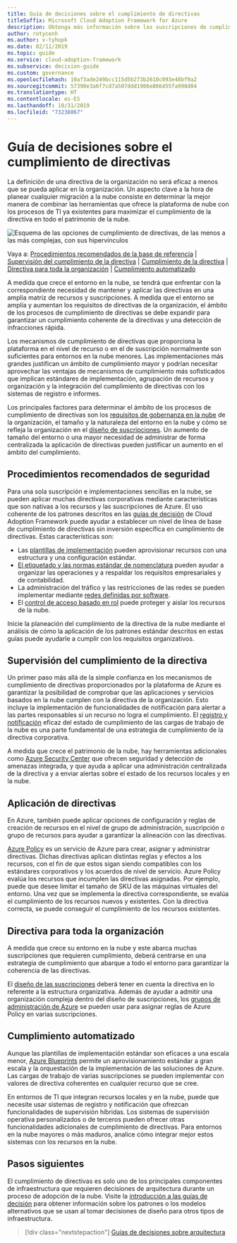 ```yaml
---
title: Guía de decisiones sobre el cumplimiento de directivas
titleSuffix: Microsoft Cloud Adoption Framework for Azure
description: Obtenga más información sobre las suscripciones de cumplimiento de directivas como prioridad de diseño principal en las migraciones de Azure.
author: rotycenh
ms.author: v-tyhopk
ms.date: 02/11/2019
ms.topic: guide
ms.service: cloud-adoption-framework
ms.subservice: decision-guide
ms.custom: governance
ms.openlocfilehash: 10af3ade249bcc115d5b273b2610c093e48bf9a2
ms.sourcegitcommit: 57390e3a6f7cd7a507ddd1906e866455fa998d84
ms.translationtype: HT
ms.contentlocale: es-ES
ms.lasthandoff: 10/31/2019
ms.locfileid: "73238867"
---
```

# <a name="policy-enforcement-decision-guide"></a>Guía de decisiones sobre el cumplimiento de directivas

La definición de una directiva de la organización no será eficaz a menos que se pueda aplicar en la organización. Un aspecto clave a la hora de planear cualquier migración a la nube consiste en determinar la mejor manera de combinar las herramientas que ofrece la plataforma de nube con los procesos de TI ya existentes para maximizar el cumplimiento de la directiva en todo el patrimonio de la nube.

![Esquema de las opciones de cumplimiento de directivas, de las menos a las más complejas, con sus hipervínculos](../../_images/decision-guides/decision-guide-policy-enforcement.png)

Vaya a: [Procedimientos recomendados de la base de referencia](#baseline-best-practices) | [Supervisión del cumplimiento de la directiva](#policy-compliance-monitoring) | [Cumplimiento de la directiva](#policy-enforcement) | [Directiva para toda la organización](#cross-organization-policy) | [Cumplimiento automatizado](#automated-enforcement)

A medida que crece el entorno en la nube, se tendrá que enfrentar con la correspondiente necesidad de mantener y aplicar las directivas en una amplia matriz de recursos y suscripciones. A medida que el entorno se amplía y aumentan los requisitos de directivas de la organización, el ámbito de los procesos de cumplimiento de directivas se debe expandir para garantizar un cumplimiento coherente de la directivas y una detección de infracciones rápida.

Los mecanismos de cumplimiento de directivas que proporciona la plataforma en el nivel de recurso o en el de suscripción normalmente son suficientes para entornos en la nube menores. Las implementaciones más grandes justifican un ámbito de cumplimiento mayor y podrían necesitar aprovechar las ventajas de mecanismos de cumplimiento más sofisticados que implican estándares de implementación, agrupación de recursos y organización y la integración del cumplimiento de directivas con los sistemas de registro e informes.

Los principales factores para determinar el ámbito de los procesos de cumplimiento de directivas son los [requisitos de gobernanza en la nube](../../govern/index.md) de la organización, el tamaño y la naturaleza del entorno en la nube y cómo se refleja la organización en el [diseño de suscripciones](../subscriptions/index.md). Un aumento de tamaño del entorno o una mayor necesidad de administrar de forma centralizada la aplicación de directivas pueden justificar un aumento en el ámbito del cumplimiento.

## <a name="baseline-best-practices"></a>Procedimientos recomendados de seguridad

Para una sola suscripción e implementaciones sencillas en la nube, se pueden aplicar muchas directivas corporativas mediante características que son nativas a los recursos y las suscripciones de Azure. El uso coherente de los patrones descritos en las [guías de decisión](../index.md) de Cloud Adoption Framework puede ayudar a establecer un nivel de línea de base de cumplimiento de directivas sin inversión específica en cumplimiento de directivas. Estas características son:

- Las [plantillas de implementación](../resource-consistency/index.md) pueden aprovisionar recursos con una estructura y una configuración estándar.
- [El etiquetado y las normas estándar de nomenclatura](../resource-tagging/index.md) pueden ayudar a organizar las operaciones y a respaldar los requisitos empresariales y de contabilidad.
- La administración del tráfico y las restricciones de las redes se pueden implementar mediante [redes definidas por software](../software-defined-network/index.md).
- El [control de acceso basado en rol](../identity/index.md) puede proteger y aislar los recursos de la nube.

Inicie la planeación del cumplimiento de la directiva de la nube mediante el análisis de cómo la aplicación de los patrones estándar descritos en estas guías puede ayudarle a cumplir con los requisitos organizativos.

## <a name="policy-compliance-monitoring"></a>Supervisión del cumplimiento de la directiva

Un primer paso más allá de la simple confianza en los mecanismos de cumplimiento de directivas proporcionados por la plataforma de Azure es garantizar la posibilidad de comprobar que las aplicaciones y servicios basados en la nube cumplen con la directiva de la organización. Esto incluye la implementación de funcionalidades de notificación para alertar a las partes responsables si un recurso no logra el cumplimiento. El [registro y notificación](../logging-and-reporting/index.md) eficaz del estado de cumplimiento de las cargas de trabajo de la nube es una parte fundamental de una estrategia de cumplimiento de la directiva corporativa.

A medida que crece el patrimonio de la nube, hay herramientas adicionales como [Azure Security Center](https://docs.microsoft.com/azure/security-center) que ofrecen seguridad y detección de amenazas integrada, y que ayuda a aplicar una administración centralizada de la directiva y a enviar alertas sobre el estado de los recursos locales y en la nube.

## <a name="policy-enforcement"></a>Aplicación de directivas

En Azure, también puede aplicar opciones de configuración y reglas de creación de recursos en el nivel de grupo de administración, suscripción o grupo de recursos para ayudar a garantizar la alineación con las directivas.

[Azure Policy](https://docs.microsoft.com/azure/governance/policy/overview) es un servicio de Azure para crear, asignar y administrar directivas. Dichas directivas aplican distintas reglas y efectos a los recursos, con el fin de que estos sigan siendo compatibles con los estándares corporativos y los acuerdos de nivel de servicio. Azure Policy evalúa los recursos que incumplen las directivas asignadas. Por ejemplo, puede que desee limitar el tamaño de SKU de las máquinas virtuales del entorno. Una vez que se implementa la directiva correspondiente, se evalúa el cumplimiento de los recursos nuevos y existentes. Con la directiva correcta, se puede conseguir el cumplimiento de los recursos existentes.

## <a name="cross-organization-policy"></a>Directiva para toda la organización

A medida que crece su entorno en la nube y este abarca muchas suscripciones que requieren cumplimiento, deberá centrarse en una estrategia de cumplimiento que abarque a todo el entorno para garantizar la coherencia de las directivas.

El [diseño de las suscripciones](../subscriptions/index.md) deberá tener en cuenta la directiva en lo referente a la estructura organizativa. Además de ayudar a admitir una organización compleja dentro del diseño de suscripciones, los [grupos de administración de Azure](../../ready/azure-best-practices/scaling-subscriptions.md#managing-multiple-subscriptions) se pueden usar para asignar reglas de Azure Policy en varias suscripciones.

## <a name="automated-enforcement"></a>Cumplimiento automatizado

Aunque las plantillas de implementación estándar son eficaces a una escala menor, [Azure Blueprints](https://docs.microsoft.com/azure/governance/blueprints/overview) permite un aprovisionamiento estándar a gran escala y la orquestación de la implementación de las soluciones de Azure. Las cargas de trabajo de varias suscripciones se pueden implementar con valores de directiva coherentes en cualquier recurso que se cree.

En entornos de TI que integran recursos locales y en la nube, puede que necesite usar sistemas de registro y notificación que ofrezcan funcionalidades de supervisión híbridas. Los sistemas de supervisión operativa personalizados o de terceros pueden ofrecer otras funcionalidades adicionales de cumplimiento de directivas. Para entornos en la nube mayores o más maduros, analice cómo integrar mejor estos sistemas con los recursos en la nube.

## <a name="next-steps"></a>Pasos siguientes

El cumplimiento de directivas es solo uno de los principales componentes de infraestructura que requieren decisiones de arquitectura durante un proceso de adopción de la nube. Visite la [introducción a las guías de decisión](../index.md) para obtener información sobre los patrones o los modelos alternativos que se usan al tomar decisiones de diseño para otros tipos de infraestructura.

> [!div class="nextstepaction"]
> [Guías de decisiones sobre arquitectura](../index.md)
